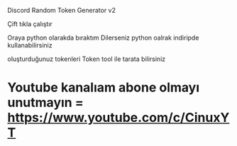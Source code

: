 Discord Random Token Generator v2

Çift tıkla çalıştır 

Oraya python olarakda bıraktım Dilerseniz python oalrak indiripde kullanabilirsiniz

oluşturduğunuz tokenleri Token tool ile tarata bilirsiniz

# Youtube kanalıam abone olmayı unutmayın = https://www.youtube.com/c/CinuxYT
